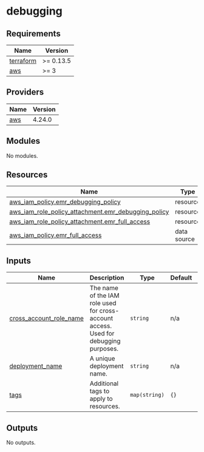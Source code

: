 # debugging

<!-- BEGINNING OF PRE-COMMIT-TERRAFORM DOCS HOOK -->
## Requirements

| Name | Version |
|------|---------|
| <a name="requirement_terraform"></a> [terraform](#requirement\_terraform) | >= 0.13.5 |
| <a name="requirement_aws"></a> [aws](#requirement\_aws) | >= 3 |

## Providers

| Name | Version |
|------|---------|
| <a name="provider_aws"></a> [aws](#provider\_aws) | 4.24.0 |

## Modules

No modules.

## Resources

| Name | Type |
|------|------|
| [aws_iam_policy.emr_debugging_policy](https://registry.terraform.io/providers/hashicorp/aws/latest/docs/resources/iam_policy) | resource |
| [aws_iam_role_policy_attachment.emr_debugging_policy](https://registry.terraform.io/providers/hashicorp/aws/latest/docs/resources/iam_role_policy_attachment) | resource |
| [aws_iam_role_policy_attachment.emr_full_access](https://registry.terraform.io/providers/hashicorp/aws/latest/docs/resources/iam_role_policy_attachment) | resource |
| [aws_iam_policy.emr_full_access](https://registry.terraform.io/providers/hashicorp/aws/latest/docs/data-sources/iam_policy) | data source |

## Inputs

| Name | Description | Type | Default | Required |
|------|-------------|------|---------|:--------:|
| <a name="input_cross_account_role_name"></a> [cross\_account\_role\_name](#input\_cross\_account\_role\_name) | The name of the IAM role used for cross-account access. Used for debugging purposes. | `string` | n/a | yes |
| <a name="input_deployment_name"></a> [deployment\_name](#input\_deployment\_name) | A unique deployment name. | `string` | n/a | yes |
| <a name="input_tags"></a> [tags](#input\_tags) | Additional tags to apply to resources. | `map(string)` | `{}` | no |

## Outputs

No outputs.
<!-- END OF PRE-COMMIT-TERRAFORM DOCS HOOK -->
